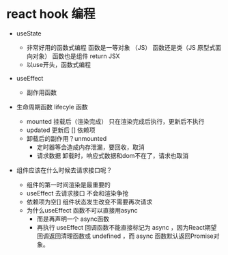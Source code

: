 # react hook 编程
- useState 
    - 非常好用的函数式编程
        函数是一等对象 （JS）
        函数还是类（JS 原型式面向对象）
        函数也是组件 return JSX 
    - 以use开头，函数式编程
- useEffect
    - 副作用函数

- 生命周期函数 lifecyle 函数
    - mounted 挂载后（渲染完成）
      只在渲染完成后执行，更新后不执行
    - updated 更新后 [] 依赖项
    - 卸载后的副作用？unmounted
      - 定时器等会造成内存泄漏，要回收，取消
      - 请求数据 卸载时，响应式数据和dom不在了，请求也取消
- 组件应该在什么时候去请求接口呢？
    - 组件的第一时间渲染是最重要的
    - useEffect 去请求接口
       不会和渲染争抢
    - 依赖项为空[]
      组件状态发生改变不需要再次请求
    - 为什么useEffect 函数不可以直接用async
      - 而是再声明一个 async函数
      - 再执行
        useEffect 回调函数不能直接标记为 async ，因为React期望回调返回清理函数或 undefined ，而 async 函数默认返回Promise对象。

    